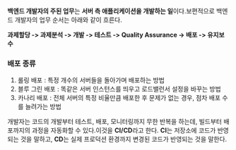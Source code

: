 **백엔드 개발자의 주된 업무**는 **서버 측 애플리케이션을 개발하는 일**이다.보편적으로 백엔드 개발자의 업무 순서는 아래와 같이 흐른다.  

**과제할당 -> 과제분석 -> 개발 -> 테스트 -> Quality Assurance ->  배포 -> 유지보수**  




### 배포 종류
1. 롤링 배포 : 특정 개수의 서버들을 돌아가며 배포하는 방법
2. 블루 그린 배포 : 똑같은 서버 인스턴스를 띄우고 로드밸런서 설정을 바꾸는 방법
3. 카나리 배포 : 전체 서버의 특정 비율만큼 배포한 후 문제가 없는 경우, 점차 배포 수를 늘려가는 방법



개발자는 코드의 개발부터 테스트, 배포, 모니터링까지 무한 반복을 하는데, 빌드부터 배포까지의 과정을 자동화할 수 있다.이것을 **CI/CD**라고 한다. **CI**는 저장소에 코드가 반영되는 것을 말하고, **CD**는 실제 프로덕션 환경까지 변경된 코드가 반영되는 것을 말한다.